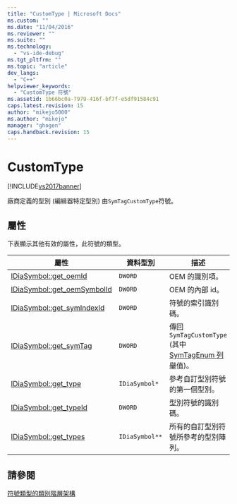 ```yaml
---
title: "CustomType | Microsoft Docs"
ms.custom: ""
ms.date: "11/04/2016"
ms.reviewer: ""
ms.suite: ""
ms.technology: 
  - "vs-ide-debug"
ms.tgt_pltfrm: ""
ms.topic: "article"
dev_langs: 
  - "C++"
helpviewer_keywords: 
  - "CustomType 符號"
ms.assetid: 1b66bc0a-7979-416f-bf7f-e5df91584c91
caps.latest.revision: 15
author: "mikejo5000"
ms.author: "mikejo"
manager: "ghogen"
caps.handback.revision: 15
---
```

# CustomType
[!INCLUDE[vs2017banner](../../code-quality/includes/vs2017banner.md)]

廠商定義的型別 \(編緝器特定型別\) 由`SymTagCustomType`符號。  
  
## 屬性  
 下表顯示其他有效的屬性，此符號的類型。  
  
|屬性|資料型別|描述|  
|--------|----------|--------|  
|[IDiaSymbol::get\_oemId](../../debugger/debug-interface-access/idiasymbol-get-oemid.md)|`DWORD`|OEM 的識別項。|  
|[IDiaSymbol::get\_oemSymbolId](../Topic/IDiaSymbol::get_oemSymbolId.md)|`DWORD`|OEM 的內部 id。|  
|[IDiaSymbol::get\_symIndexId](../../debugger/debug-interface-access/idiasymbol-get-symindexid.md)|`DWORD`|符號的索引識別碼。|  
|[IDiaSymbol::get\_symTag](../Topic/IDiaSymbol::get_symTag.md)|`DWORD`|傳回`SymTagCustomType` \(其中[SymTagEnum 列舉](../../debugger/debug-interface-access/symtagenum.md)值\)。|  
|[IDiaSymbol::get\_type](../../debugger/debug-interface-access/idiasymbol-get-type.md)|`IDiaSymbol*`|參考自訂型別符號的第一個型別。|  
|[IDiaSymbol::get\_typeId](../../debugger/debug-interface-access/idiasymbol-get-typeid.md)|`DWORD`|型別符號的識別碼。|  
|[IDiaSymbol::get\_types](../../debugger/debug-interface-access/idiasymbol-get-types.md)|`IDiaSymbol**`|所有的自訂型別符號所參考的型別陣列。|  
  
## 請參閱  
 [符號類型的類別階層架構](../../debugger/debug-interface-access/class-hierarchy-of-symbol-types.md)